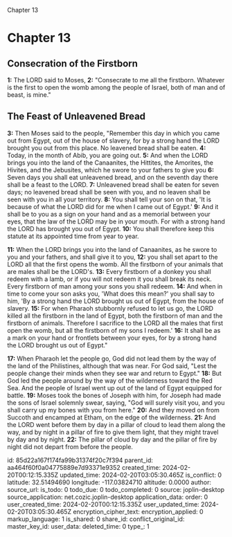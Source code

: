 Chapter 13

# Chapter 13

## Consecration of the Firstborn

**1:** The LORD said to Moses,
**2:** "Consecrate to me all the firstborn. Whatever is the first to open the womb among the people of Israel, both of man and of beast, is mine."

## The Feast of Unleavened Bread

**3:** Then Moses said to the people, "Remember this day in which you came out from Egypt, out of the house of slavery, for by a strong hand the LORD brought you out from this place. No leavened bread shall be eaten.
**4:** Today, in the month of Abib, you are going out.
**5:** And when the LORD brings you into the land of the Canaanites, the Hittites, the Amorites, the Hivites, and the Jebusites, which he swore to your fathers to give you 
**6:** Seven days you shall eat unleavened bread, and on the seventh day there shall be a feast to the LORD.
**7:** Unleavened bread shall be eaten for seven days; no leavened bread shall be seen with you, and no leaven shall be seen with you in all your territory.
**8:** You shall tell your son on that, 'It is because of what the LORD did for me when I came out of Egypt.'
**9:** And it shall be to you as a sign on your hand and as a memorial between your eyes, that the law of the LORD may be in your mouth. For with a strong hand the LORD has brought you out of Egypt.
**10:** You shall therefore keep this statute at its appointed time from year to year.

**11:** When the LORD brings you into the land of Canaanites, as he swore to you and your fathers, and shall give it to you,
**12:** you shall set apart to the LORD all that the first opens the womb. All the firstborn of your animals that are males shall be the LORD's.
**13:** Every firstborn of a donkey you shall redeem with a lamb, or if you will not redeem it you shall break its neck. Every firstborn of man among your sons you shall redeem.
**14:** And when in time to come your son asks you, 'What does this mean?' you shall say to him, 'By a strong hand the LORD brought us out of Egypt, from the house of slavery.
**15:**  For when Pharaoh stubbornly refused to let us go, the LORD killed all the firstborn in the land of Egypt, both the firstborn of man and the firstborn of animals. Therefore I sacrifice to the LORD all the males that first open the womb, but all the firstborn of my sons I redeem.'
**16:** It shall be as a mark on your hand or frontlets between your eyes, for by a strong hand the LORD brought us out of Egypt."

**17:** When Pharaoh let the people go, God did not lead them by the way of the land of the Philistines, although that was near. For God said, "Lest the people change their minds when they see war and return to Egypt."
**18:** But God led the people around by the way of the wilderness toward the Red Sea. And the people of Israel went up out of the land of Egypt equipped for battle.
**19:** Moses took the bones of Joseph with him, for Joseph had made the sons of Israel solemnly swear, saying, "God will surely visit you, and you shall carry up my bones with you from here."
**20:** And they moved on from Succoth and encamped at Etham, on the edge of the wilderness.
**21:** And the LORD went before them by day in a pillar of cloud to lead them along the way, and by night in a pillar of fire to give them light, that they might travel by day and by night.
**22:** The pillar of cloud by day and the pillar of fire by night did not depart from before the people.


id: 85d22a167f174fa99b31374f20c7f394
parent_id: aa464f60f0a04775889e7d93371e9352
created_time: 2024-02-20T00:12:15.335Z
updated_time: 2024-02-20T03:05:30.465Z
is_conflict: 0
latitude: 32.51494690
longitude: -117.03824710
altitude: 0.0000
author: 
source_url: 
is_todo: 0
todo_due: 0
todo_completed: 0
source: joplin-desktop
source_application: net.cozic.joplin-desktop
application_data: 
order: 0
user_created_time: 2024-02-20T00:12:15.335Z
user_updated_time: 2024-02-20T03:05:30.465Z
encryption_cipher_text: 
encryption_applied: 0
markup_language: 1
is_shared: 0
share_id: 
conflict_original_id: 
master_key_id: 
user_data: 
deleted_time: 0
type_: 1